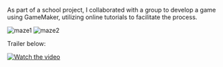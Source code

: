 As part of a school project, I collaborated with a group to develop a game using GameMaker, utilizing online tutorials to facilitate the process.

![maze1](https://github.com/Deniz278/GameSprint/assets/130264031/2370d724-8208-49dc-b649-31b530ff509a)
![maze2](https://github.com/Deniz278/GameSprint/assets/130264031/4d1d3c08-a56d-4e35-917d-9ed269b23593)

Trailer below:

[![Watch the video](https://img.youtube.com/vi/qj6qnebe8sU/maxresdefault.jpg)](https://youtu.be/qj6qnebe8sU)
